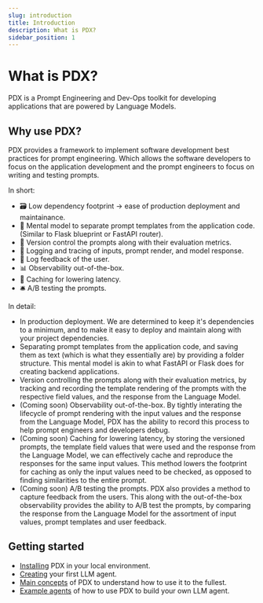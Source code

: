 ```yaml
---
slug: introduction
title: Introduction
description: What is PDX?
sidebar_position: 1
---
```


# What is PDX?

PDX is a Prompt Engineering and Dev-Ops toolkit for developing applications that are powered by Language Models.

## Why use PDX?

PDX provides a framework to implement software development best practices for prompt engineering. Which allows the software developers to focus on the application development and the prompt engineers to focus on writing and testing prompts.

In short:

-   🗃️ Low dependency footprint -> ease of production deployment and maintainance.
-   📂 Mental model to separate prompt templates from the application code. (Similar to Flask blueprint or FastAPI router).
-   📌 Version control the prompts along with their evaluation metrics.
-   📸 Logging and tracing of inputs, prompt render, and model response.
-   📩 Log feedback of the user.
-   📊 Observability out-of-the-box.
-   💾 Caching for lowering latency.
-   🛎️ A/B testing the prompts.

In detail:

-   In production deployment. We are determined to keep it's dependencies to a minimum, and to make it easy to deploy and maintain along with your project dependencies.
-   Separating prompt templates from the application code, and saving them as text (which is what they essentially are) by providing a folder structure. This mental model is akin to what FastAPI or Flask does for creating backend applications.
-   Version controlling the prompts along with their evaluation metrics, by tracking and recording the template rendering of the prompts with the respective field values, and the response from the Language Model.
-   (Coming soon) Observability out-of-the-box. By tightly interating the lifecycle of prompt rendering with the input values and the response from the Language Model, PDX has the ability to record this process to help prompt engineers and developers debug.
-   (Coming soon) Caching for lowering latency, by storing the versioned prompts, the template field values that were used and the response from the Language Model, we can effectively cache and reproduce the responses for the same input values. This method lowers the footprint for caching as only the input values need to be checked, as opposed to finding similarities to the entire prompt.
-   (Coming soon) A/B testing the prompts. PDX also provides a method to capture feedback from the users. This along with the out-of-the-box observability provides the ability to A/B test the prompts, by comparing the response from the Language Model for the assortment of input values, prompt templates and user feedback.

## Getting started

-   [Installing](./installation) PDX in your local environment.
-   [Creating](./create-an-agent) your first LLM agent.
-   [Main concepts](./main-concepts) of PDX to understand how to use it to the fullest.
-   [Example agents](https://github.com/pdx-labs/demos) of how to use PDX to build your own LLM agent.
